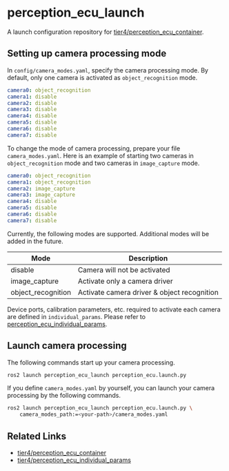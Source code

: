 # perception_ecu_launch

A launch configuration repository for [tier4/perception_ecu_container](https://github.com/tier4/perception_ecu_container).

## Setting up camera processing mode

In `config/camera_modes.yaml`, specify the camera processing mode.
By default, only one camera is activated as `object_recognition` mode.

```yaml
camera0: object_recognition
camera1: disable
camera2: disable
camera3: disable
camera4: disable
camera5: disable
camera6: disable
camera7: disable
```

To change the mode of camera processing, prepare your file `camera_modes.yaml`.
Here is an example of starting two cameras in `object_recognition` mode and two cameras in `image_capture` mode.

```yaml
camera0: object_recognition
camera1: object_recognition
camera2: image_capture
camera3: image_capture
camera4: disable
camera5: disable
camera6: disable
camera7: disable
```

Currently, the following modes are supported. Additional modes will be added in the future.

| Mode               | Description                                 |
| ------------------ | ------------------------------------------- |
| disable            | Camera will not be activated                |
| image_capture      | Activate only a camera driver               |
| object_recognition | Activate camera driver & object recognition |

Device ports, calibration parameters, etc. required to activate each camera are defined in `individual_params`.
Please refer to [perception_ecu_individual_params](https://github.com/tier4/perception_ecu_individual_params).

## Launch camera processing

The following commands start up your camera processing.

```sh
ros2 launch perception_ecu_launch perception_ecu.launch.py
```

If you define `camera_modes.yaml` by yourself, you can launch your camera processing by the following commands.

```sh
ros2 launch perception_ecu_launch perception_ecu.launch.py \
    camera_modes_path:=<your-path>/camera_modes.yaml
```

## Related Links
- [tier4/perception_ecu_container](https://github.com/tier4/perception_ecu_container)
- [tier4/perception_ecu_individual_params](https://github.com/tier4/perception_ecu_individual_params)
